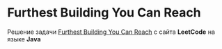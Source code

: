 # Furthest Building You Can Reach
Решение задачи [Furthest Building You Can Reach](https://leetcode.com/problems/furthest-building-you-can-reach/) с сайта **LeetCode** на языке **Java**